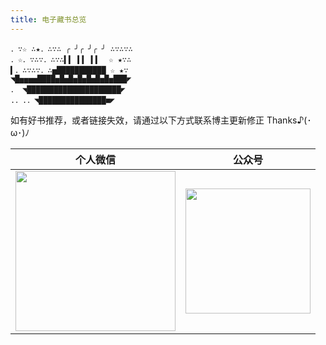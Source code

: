 ```yaml
---
title: 电子藏书总览
---
```



```
．∵☆ ∴★．∴∵∴ ╭ ╯╭ ╯╭ ╯ ∴∵∴∵∴
．☆．∵∴∵．∴∵∴▍▍ ▍▍ ▍▍  ☆ ★∵∴
▍．∴∵∴∵．∴▅███████████ ☆ ★∵
◥█▅▅▅▅████▅█▅█▅█▅█▅█▅█▅███◤
． ◥█████████████████████◤
.．.．◥███████████████■◤
```

如有好书推荐，或者链接失效，请通过以下方式联系博主更新修正 Thanks♪(･ω･)ﾉ

| 个人微信                                                                                                                                                | 公众号                                                                                                                                                  |
| ------------------------------------------------------------------------------------------------------------------------------------------------------- | ------------------------------------------------------------------------------------------------------------------------------------------------------- |
| <img width="256" height="256" src="https://p9-juejin.byteimg.com/tos-cn-i-k3u1fbpfcp/03074cc76d554dfb84b7aa8ac0bcc1d7~tplv-k3u1fbpfcp-watermark.image"> | <img width="200" height="200" src="https://p9-juejin.byteimg.com/tos-cn-i-k3u1fbpfcp/eb93395ac4f8452b8c8ec1a15b768c98~tplv-k3u1fbpfcp-watermark.image"> |




